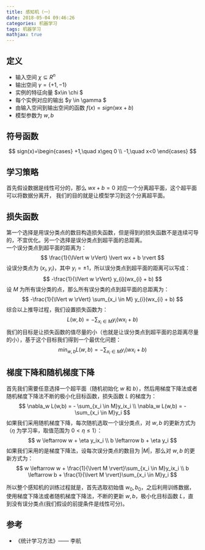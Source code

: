 ```yaml
---
title: 感知机（一）
date: 2018-05-04 09:46:26
categories: 机器学习
tags: 机器学习
mathjax: true
---
```


## 定义
- 输入空间 $\chi \subseteq R^n$
- 输出空间 $\gamma = \{+1,-1\}$
- 实例的特征向量 $x\in \chi $
- 每个实例对应的输出 $y \in \gamma $
- 由输入空间到输出空间的函数 $f(x) = sign(wx + b)$
- 模型参数为 $w, b$

## 符号函数
$$
sign(x)=\begin{cases}
+1,\quad x\geq 0 \\
-1,\quad x<0
\end{cases}
$$

## 学习策略
首先假设数据是线性可分的，那么 $wx + b = 0$ 对应一个分离超平面，这个超平面可以将数据分离开，
我们的目的就是让模型学习到这个分离超平面。

## 损失函数
第一个选择是用误分类点的数目构造损失函数，但是得到的损失函数不是连续可导的，不宜优化。另一个选择是误分类点到超平面的总距离。  
一个误分类点到超平面的距离为：
$$
\frac{1}{\lVert w \rVert} \lvert wx + b \rvert
$$
设误分类点为 $(x_{i}, y_{i})$，其中 $y_{i} = \pm 1$，所以误分类点到超平面的距离可以写成：
$$
-\frac{1}{\lVert w \rVert} y_{i}(wx_{i} + b)
$$
设 $M$ 为所有误分类的点，那么所有误分类的点到超平面的总距离为：
$$
-\frac{1}{\lVert w \rVert} \sum_{x_i \in M} y_{i}(wx_{i} + b)
$$
综合以上推导过程，我们设置损失函数为：
$$
L(w, b) = - \sum_{x_i \in M} y_{i}(wx_{i} + b)
$$
我们的目标是让损失函数的值尽量的小（也就是让误分类点到超平面的总距离尽量的小），基于这个目标我们得到一个最优化问题：
$$
min_{w,b} L(w, b) = - \sum_{x_i \in M} y_{i}(wx_{i} + b)
$$

## 梯度下降和随机梯度下降
首先我们需要任意选择一个超平面（随机初始化 $w$ 和 $b$），然后用梯度下降法或者随机梯度下降法不断的极小化目标函数，损失函数 $L$ 的梯度为：
$$
\nabla_w L(w,b) = - \sum_{x_i \in M}y_ix_i \\
\nabla_w L(w,b) = - \sum_{x_i \in M}y_i
$$
如果我们采用随机梯度下降，每次随机选取一个误分类点，对 $w, b$ 的更新方式为（$\eta$ 为学习率，取值范围为 $0 < \eta \leq 1$）：
$$
w \leftarrow w + \eta y_ix_i \\
b \leftarrow b + \eta y_i
$$
如果我们采用的是梯度下降法，设每次误分类点的数目为 $\lvert M \rvert$，那么对 $w, b$ 的更新方式为：
$$
w \leftarrow w + \frac{1}{\lvert M \rvert}\sum_{x_i \in M}y_ix_i \\
b \leftarrow b + \frac{1}{\lvert M \rvert}\sum_{x_i \in M}y_i
$$

所以整个感知机的训练过程就是，首先选取初始值 $w_0, b_0$，之后利用训练数据，使用梯度下降法或者随机梯度下降法，不断的更新 $w, b$，极小化目标函数 $L$，直到没有误分类点(我们假设的前提条件是线性可分)。

## 参考
- 《统计学习方法》—— 李航

